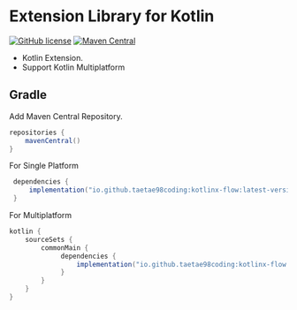 # Extension Library for Kotlin

[![GitHub license](https://img.shields.io/github/license/kotlin/kotlinx.collections.immutable)](LICENSE.txt) 
[![Maven Central](https://img.shields.io/maven-central/v/io.github.taetae98coding/kotlinx-flow.svg?label=Maven%20Central)](https://central.sonatype.com/artifact/io.github.taetae98coding/kotlinx-flow)

- Kotlin Extension.
- Support Kotlin Multiplatform

## Gradle
Add Maven Central Repository.
```groovy
repositories {
    mavenCentral()
}
```
For Single Platform
```groovy
 dependencies {
     implementation("io.github.taetae98coding:kotlinx-flow:latest-version")
 }
```

For Multiplatform
```groovy
kotlin {
    sourceSets {
        commonMain {
             dependencies {
                 implementation("io.github.taetae98coding:kotlinx-flow:latest-version")
             }
        }
    }
}
```
